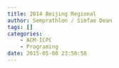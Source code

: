 ```yaml
---
title: 2014 Beijing Regional
author: Semprathlon / Simfae Dean
tags: []
categories:
	- ACM-ICPC
	- Programing
date: 2015-05-08 23:50:58
---
```

